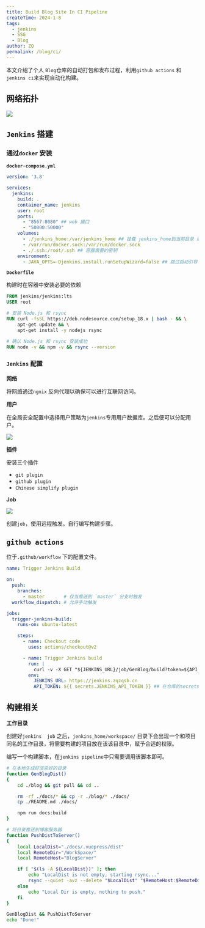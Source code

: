 ```yaml
---
title: Build Blog Site In CI Pipeline
createTime: 2024-1-8
tags:
  - jenkins
  - SSG
  - Blog
author: ZQ
permalink: /blog/ci/
---
```


本文介绍了个人 `Blog`仓库的自动打包和发布过程，利用`github actions` 和 `jenkins ci`来实现自动化构建。

<!-- more -->

## 网络拓扑

![](https://alicloud-pic.oss-cn-shanghai.aliyuncs.com/BlogImg/Blog/SSG%20CI/pipeline.png)

## `Jenkins` 搭建

### 通过`docker` 安装

**`docker-compose.yml`**

```yml
version: '3.8'

services:
  jenkins:
    build: .
    container_name: jenkins
    user: root
    ports:
      - "8567:8080" ## web 接口
      - "50000:50000"
    volumes:
      - ./jenkins_home:/var/jenkins_home ## 挂载 jenkins_home到当前目录 而非docker 卷中
      - /var/run/docker.sock:/var/run/docker.sock
      - ./.ssh:/root/.ssh ## 容器需要的密钥
    environment:
      - JAVA_OPTS=-Djenkins.install.runSetupWizard=false ## 跳过启动引导
```

**`Dockerfile`**

构建时在容器中安装必要的依赖

```dockerfile
FROM jenkins/jenkins:lts
USER root

# 安装 Node.js 和 rsync
RUN curl -fsSL https://deb.nodesource.com/setup_18.x | bash - && \
    apt-get update && \
    apt-get install -y nodejs rsync

# 确认 Node.js 和 rsync 安装成功
RUN node -v && npm -v && rsync --version
```

### `Jenkins` 配置

**网络**

将网络通过`ngnix` 反向代理以确保可以进行互联网访问。

**用户**

在全局安全配置中选择用户策略为`jenkins`专用用户数据库。之后便可以分配用户。

![](https://alicloud-pic.oss-cn-shanghai.aliyuncs.com/BlogImg/Blog/SSG%20CI/user.png)

**插件**

安装三个插件

+ `git plugin`
+ `github plugin`
+ `Chinese simplify plugin`


**Job**

![](https://alicloud-pic.oss-cn-shanghai.aliyuncs.com/BlogImg/Blog/SSG%20CI/trigger.png)

创建`job`，使用远程触发。自行编写构建步骤。

## `github actions`

位于`.github/workflow` 下的配置文件。

```yml
name: Trigger Jenkins Build

on:
  push:
    branches:
      - master       # 仅当推送到 `master` 分支时触发
  workflow_dispatch: # 允许手动触发

jobs:
  trigger-jenkins-build:
    runs-on: ubuntu-latest

    steps:
      - name: Checkout code
        uses: actions/checkout@v2

      - name: Trigger Jenkins build
        run: |
          curl -v -X GET "${JENKINS_URL}/job/GenBlog/build?token=${API_TOKEN}" 
        env:
          JENKINS_URL: https://jenkins.zqzqsb.cn
          API_TOKEN: ${{ secrets.JENKINS_API_TOKEN }} ## 在仓库的secrets属性中配置相关变量
```

## 构建相关

**工作目录**

创建好`jenkins  job` 之后，`jenkins_home/workspace/` 目录下会出现一个和项目同名的工作目录，将需要构建的项目放在该该目录中，赋予合适的权限。

编写一个构建脚本，在`jenkins pipeline`中只需要调用该脚本即可。

```bash
# 在本地生成好渲染好的目录
function GenBlogDist()
{
    cd ./blog && git pull && cd ..

    rm -rf ./docs/* && cp -r ./blog/* ./docs/
    cp ./README.md ./docs/

    npm run docs:build
}

# 将目录推送到博客服务器
function PushDistToServer()
{
    local LocalDist="./docs/.vuepress/dist"
    local RemoteDir="/WorkSpace/"
    local RemoteHost="BlogServer"

    if [ "$(ls -A ${LocalDist})" ]; then
        echo "LocalDist is not empty, starting rsync..."
        rsync --quiet -avz --delete "$LocalDist" "$RemoteHost:$RemoteDir"
    else
        echo "Local Dir is empty, nothing to push."
    fi
}

GenBlogDist && PushDistToServer
echo "Done!"
```